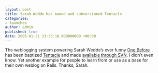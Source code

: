 ```yaml
---
layout: post
title: Sarah Wedde has named and subversioned Tentacle
categories:
- launches
author: admin
published: true
date: 2005-01-31 23:33:18.000000000 +00:00
---
```

<p>The weblogging system powering Sarah Wedde&#8217;s ever funny <a href="http://onebefore.org/">One Before</a> has been baptized <a href="http://sarahwedde.org/tentacle/">Tentacle</a> and made <a href="http://sarahwedde.org/svn/tentacle/trunk/">available through <span class="caps">SVN</span></a>. I didn&#8217;t even know. Yet another example for people to learn from or use as a base for their own weblog on Rails. Thanks, Sarah.</p>
